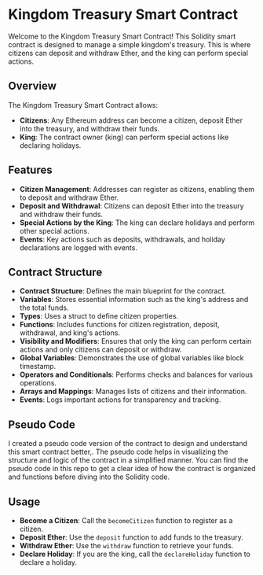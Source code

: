 # Kingdom Treasury Smart Contract

Welcome to the Kingdom Treasury Smart Contract! This Solidity smart contract is designed to manage a simple kingdom's treasury. This is where citizens can deposit and withdraw Ether, and the king can perform special actions.

## Overview

The Kingdom Treasury Smart Contract allows:

- **Citizens**: Any Ethereum address can become a citizen, deposit Ether into the treasury, and withdraw their funds.
- **King**: The contract owner (king) can perform special actions like declaring holidays.

## Features

- **Citizen Management**: Addresses can register as citizens, enabling them to deposit and withdraw Ether.
- **Deposit and Withdrawal**: Citizens can deposit Ether into the treasury and withdraw their funds.
- **Special Actions by the King**: The king can declare holidays and perform other special actions.
- **Events**: Key actions such as deposits, withdrawals, and holiday declarations are logged with events.

## Contract Structure

- **Contract Structure**: Defines the main blueprint for the contract.
- **Variables**: Stores essential information such as the king's address and the total funds.
- **Types**: Uses a struct to define citizen properties.
- **Functions**: Includes functions for citizen registration, deposit, withdrawal, and king's actions.
- **Visibility and Modifiers**: Ensures that only the king can perform certain actions and only citizens can deposit or withdraw.
- **Global Variables**: Demonstrates the use of global variables like block timestamp.
- **Operators and Conditionals**: Performs checks and balances for various operations.
- **Arrays and Mappings**: Manages lists of citizens and their information.
- **Events**: Logs important actions for transparency and tracking.

## Pseudo Code

I created a pseudo code version of the contract to design and understand this smart contract better,. The pseudo code helps in visualizing the structure and logic of the contract in a simplified manner. You can find the pseudo code in this repo to get a clear idea of how the contract is organized and functions before diving into the Solidity code.

## Usage

- **Become a Citizen**: Call the `becomeCitizen` function to register as a citizen.
- **Deposit Ether**: Use the `deposit` function to add funds to the treasury.
- **Withdraw Ether**: Use the `withdraw` function to retrieve your funds.
- **Declare Holiday**: If you are the king, call the `declareHoliday` function to declare a holiday.

